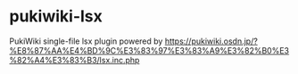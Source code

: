# pukiwiki-lsx
PukiWiki single-file lsx plugin powered by https://pukiwiki.osdn.jp/?%E8%87%AA%E4%BD%9C%E3%83%97%E3%83%A9%E3%82%B0%E3%82%A4%E3%83%B3/lsx.inc.php